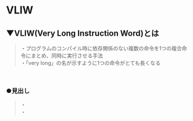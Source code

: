 # VLIW

## ▼VLIW(Very Long Instruction Word)とは
>・プログラムのコンパイル時に依存関係のない複数の命令を1つの複合命令にまとめ、同時に実行させる手法<br>
>・「very long」の名が示すように1つの命令がとても長くなる<br>
<br>

### ●見出し
>・<br>
>・<br>
<br>
